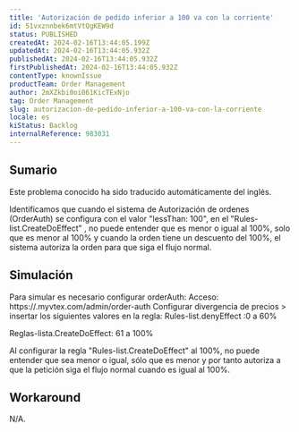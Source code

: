 ```yaml
---
title: 'Autorización de pedido inferior a 100 va con la corriente'
id: 51vxznnbek6mtVtQgKEW9d
status: PUBLISHED
createdAt: 2024-02-16T13:44:05.199Z
updatedAt: 2024-02-16T13:44:05.932Z
publishedAt: 2024-02-16T13:44:05.932Z
firstPublishedAt: 2024-02-16T13:44:05.932Z
contentType: knownIssue
productTeam: Order Management
author: 2mXZkbi0oi061KicTExNjo
tag: Order Management
slug: autorizacion-de-pedido-inferior-a-100-va-con-la-corriente
locale: es
kiStatus: Backlog
internalReference: 983031
---
```


## Sumario

<div class="alert alert-info">
  <p>Este problema conocido ha sido traducido automáticamente del inglés.</p>
</div>


Identificamos que cuando el sistema de Autorización de ordenes (OrderAuth) se configura con el valor "lessThan: 100", en el "Rules-list.CreateDoEffect" , no puede entender que es menor o igual al 100%, solo que es menor al 100% y cuando la orden tiene un descuento del 100%, el sistema autoriza la orden para que siga el flujo normal.


##

## Simulación


Para simular es necesario configurar orderAuth:
Acceso: https://.myvtex.com/admin/order-auth
Configurar divergencia de precios > insertar los siguientes valores en la regla:
Rules-list.denyEffect :0 a 60%

Reglas-lista.CreateDoEffect: 61 a 100%

Al configurar la regla "Rules-list.CreateDoEffect" al 100%, no puede entender que sea menor o igual, sólo que es menor y por tanto autoriza a que la petición siga el flujo normal cuando es igual al 100%.



## Workaround


N/A.





